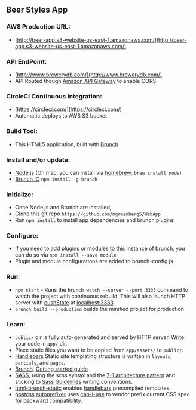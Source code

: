 ## Beer Styles App

### AWS Production URL:
* [http://beer-app.s3-website-us-east-1.amazonaws.com/](http://beer-app.s3-website-us-east-1.amazonaws.com/)

### API EndPoint:
* [http://www.brewerydb.com/](http://www.brewerydb.com/)
* API Routed though [Amazon API Gateway](https://aws.amazon.com/api-gateway/) to enable CORS

### CircleCI Continuous Integration:
* [https://circleci.com/](https://circleci.com/)
* Automatic deploys to AWS S3 bucket

### Build Tool:
* This HTML5 application, built with [Brunch](http://brunch.io)

### Install and/or update:
* [Node.js](http://nodejs.org) (On mac, you can install via [homebrew](http://brew.sh/): `brew install node`)
* [Brunch IO](http://brunch.io/) `npm install -g brunch`

### Initialize:
* Once Node.js and Brunch are installed,
* Clone this git repo `https://github.com/mgreenberg5/WebApp`
* Run `npm install` to install app dependencies and brunch plugins

### Configure:
* If you need to add plugins or modules to this instance of brunch, you can do so via `npm install --save module`
* Plugin and module configurations are added to brunch-config.js

### Run:
* `npm start` - Runs the `brunch watch --server --port 3333` command to watch the project with continuous rebuild. This will also launch HTTP server with [pushState](https://developer.mozilla.org/en-US/docs/Web/Guide/API/DOM/Manipulating_the_browser_history) at [localhost:3333](http://localhost:3333).
* `brunch build --production` builds the minified project for production

### Learn:
* `public/` dir is fully auto-generated and served by HTTP server. Write your code in `app/` dir.
* Place static files you want to be copied from `app/assets/` to `public/`.
* [Handlebars](http://handlebarsjs.com) Static site templating structure is written in `layouts`, `partials`, and `pages`.
* [Brunch](http://brunch.io), [Getting started guide](https://github.com/brunch/brunch-guide#readme)
* [SASS](http://sass-lang.com/), using the scss syntax and the [7-1 architecture pattern](http://sass-guidelin.es/#architecture) and sticking to [Sass Guidelines](http://sass-guidelin.es) writing conventions.
* [html-brunch-static](https://github.com/bmatcuk/html-brunch-static) enables [handlebars](http://handlebarsjs.com/) precompiled templates.
* [postcss](https://github.com/postcss/postcss) [autoprefixer](https://github.com/postcss/autoprefixer) uses [can-i-use](http://caniuse.com/) to vendor prefix current CSS spec for backward compatibility.

